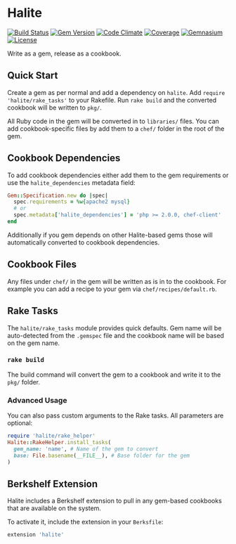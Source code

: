 # Halite

[![Build Status](https://img.shields.io/travis/coderanger/halite.svg)](https://travis-ci.org/coderanger/halite)
[![Gem Version](https://img.shields.io/gem/v/halite.svg)](https://rubygems.org/gems/halite)
[![Code Climate](https://img.shields.io/codeclimate/github/coderanger/halite.svg)](https://codeclimate.com/github/coderanger/halite)
[![Coverage](https://img.shields.io/codecov/c/github/coderanger/halite.svg)](https://codeclimate.com/github/coderanger/halite)
[![Gemnasium](https://img.shields.io/gemnasium/coderanger/halite.svg)](https://gemnasium.com/coderanger/halite)
[![License](https://img.shields.io/badge/license-Apache_2-blue.svg)](https://www.apache.org/licenses/LICENSE-2.0)

Write as a gem, release as a cookbook.

## Quick Start

Create a gem as per normal and add a dependency on `halite`. Add
`require 'halite/rake_tasks'` to your Rakefile. Run `rake build` and the
converted cookbook will be written to `pkg/`.

All Ruby code in the gem will be converted in to `libraries/` files. You can
add cookbook-specific files by add them to a `chef/` folder in the root of the
gem.

## Cookbook Dependencies

To add cookbook dependencies either add them to the gem requirements or use
the `halite_dependencies` metadata field:

```ruby
Gem::Specification.new do |spec|
  spec.requirements = %w{apache2 mysql}
  # or
  spec.metadata['halite_dependencies'] = 'php >= 2.0.0, chef-client'
end
```

Additionally if you gem depends on other Halite-based gems those will
automatically converted to cookbook dependencies.

## Cookbook Files

Any files under `chef/` in the gem will be written as is in to the cookbook.
For example you can add a recipe to your gem via `chef/recipes/default.rb`.

## Rake Tasks

The `halite/rake_tasks` module provides quick defaults. Gem name will be
auto-detected from the `.gemspec` file and the cookbook name will be based
on the gem name.

### `rake build`

The build command will convert the gem to a cookbook and write it to the `pkg/`
folder.

### Advanced Usage

You can also pass custom arguments to the Rake tasks. All parameters are
optional:

```ruby
require 'halite/rake_helper'
Halite::RakeHelper.install_tasks(
  gem_name: 'name', # Name of the gem to convert
  base: File.basename(__FILE__), # Base folder for the gem
)
```

## Berkshelf Extension

Halite includes a Berkshelf extension to pull in any gem-based cookbooks that
are available on the system.

To activate it, include the extension in your `Berksfile`:

```ruby
extension 'halite'
```
